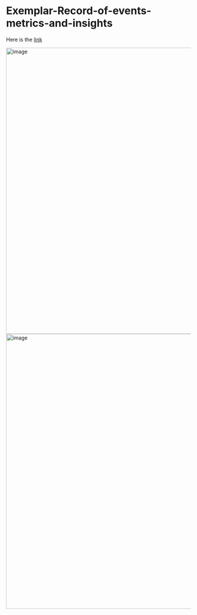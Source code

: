 # Exemplar-Record-of-events-metrics-and-insights


Here is the [link](https://docs.google.com/document/d/1V6PFtWtfHXNynaZszQBEDJ4DCeSon97jXrZ_aCw7zyI/edit#heading=h.88vfhgfqwv9w)

<img width="781" alt="image" src="https://github.com/user-attachments/assets/2036f1d7-50d7-4ce3-a6f0-cfff4a5e3081">


<img width="750" alt="image" src="https://github.com/user-attachments/assets/f8a93ebe-bd21-4b9c-afd4-6babdc411410">

